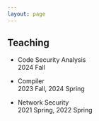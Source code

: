 ```yaml
---
layout: page
---
```


## Teaching

- Code Security Analysis  
2024 Fall

- Compiler   
2023 Fall, 2024 Spring

- Network Security  
2021 Spring, 2022 Spring
